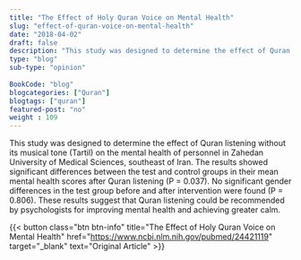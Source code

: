 ```yaml
--- 
title: "The Effect of Holy Quran Voice on Mental Health" 
slug: "effect-of-quran-voice-on-mental-health"
date: "2018-04-02" 
draft: false 
description: "This study was designed to determine the effect of Quran listening without its musical tone (Tartil) on the mental health of personnel in Zahedan University of Medical Sciences, southeast of Iran." 
type: "blog"
sub-type: "opinion" 
 
BookCode: "blog"
blogcategories: ["Quran"]
blogtags: ["quran"]
featured-post: "no"
weight : 109
---  
```


This study was designed to determine the effect of Quran listening without its musical tone (Tartil) on the mental health of personnel in Zahedan University of Medical Sciences, southeast of Iran. The results showed significant differences between the test and control groups in their mean mental health scores after Quran listening (P = 0.037). No significant gender differences in the test group before and after intervention were found (P = 0.806). These results suggest that Quran listening could be recommended by psychologists for improving mental health and achieving greater calm.

{{< button class="btn btn-info" title="The Effect of Holy Quran Voice on Mental Health" href="https://www.ncbi.nlm.nih.gov/pubmed/24421119" target="_blank" text="Original Article" >}}

